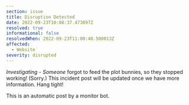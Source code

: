 ```yaml
---
section: issue
title: Disruption Detected
date: 2022-09-23T10:08:37.473097Z
resolved: true
informational: false
resolvedWhen: 2022-09-23T11:00:48.500013Z
affected:
  - Website
severity: disrupted
---
```

*Investigating* - _Someone_ forgot to feed the plot bunnies, so they stopped working! (Sorry.) This incident post will be updated once we have more information. Hang tight!

This is an automatic post by a monitor bot.
        